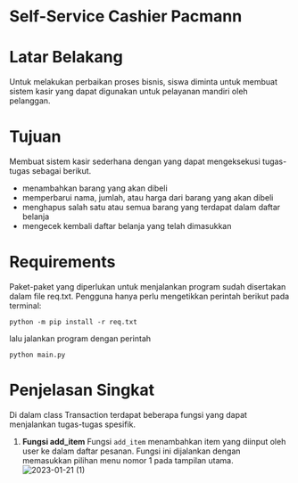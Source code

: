 # Self-Service Cashier Pacmann
# Latar Belakang
Untuk melakukan perbaikan proses bisnis, siswa diminta untuk membuat sistem kasir yang dapat digunakan untuk pelayanan mandiri oleh pelanggan.
# Tujuan
Membuat sistem kasir sederhana dengan yang dapat mengeksekusi tugas-tugas sebagai berikut.
  - menambahkan barang yang akan dibeli
  - memperbarui nama, jumlah, atau harga dari barang yang akan dibeli
  - menghapus salah satu atau semua barang yang terdapat dalam daftar belanja
  - mengecek kembali daftar belanja yang telah dimasukkan
# Requirements
Paket-paket yang diperlukan untuk menjalankan program sudah disertakan dalam file req.txt. Pengguna hanya perlu mengetikkan perintah berikut pada terminal:
```
python -m pip install -r req.txt
```
lalu jalankan program dengan perintah 
```
python main.py
```
# Penjelasan Singkat
Di dalam class Transaction terdapat beberapa fungsi yang dapat menjalankan tugas-tugas spesifik.
1. **Fungsi add_item**
  Fungsi ```add_item``` menambahkan item yang diinput oleh user ke dalam daftar pesanan. Fungsi ini dijalankan dengan memasukkan pilihan menu nomor 1 pada tampilan utama.
  ![2023-01-21 (1)](https://user-images.githubusercontent.com/100136072/213847715-e7791995-d311-4e33-a7aa-b5c0a2ed9d1f.png "Fungsi add_item")
